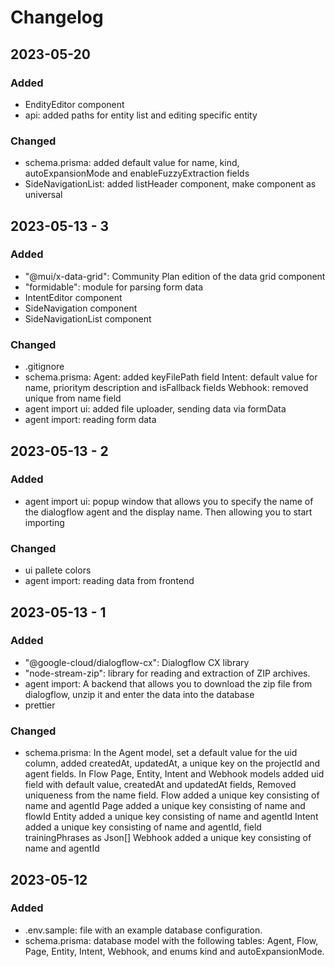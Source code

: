 # Changelog

## 2023-05-20

### Added

- EndityEditor component
- api: added paths for entity list and editing specific entity

### Changed

- schema.prisma: added default value for name, kind, autoExpansionMode and enableFuzzyExtraction fields
- SideNavigationList: added listHeader component, make component as universal

## 2023-05-13 - 3

### Added

- "@mui/x-data-grid": Community Plan edition of the data grid component
- "formidable": module for parsing form data
- IntentEditor component
- SideNavigation component
- SideNavigationList component

### Changed

- .gitignore
- schema.prisma:
  Agent: added keyFilePath field
  Intent: default value for name, prioritym description and isFallback fields
  Webhook: removed unique from name field
- agent import ui: added file uploader, sending data via formData
- agent import: reading form data

## 2023-05-13 - 2

### Added

- agent import ui: popup window that allows you to specify the name of the dialogflow agent and the display name. Then allowing you to start importing

### Changed

- ui pallete colors
- agent import: reading data from frontend

## 2023-05-13 - 1

### Added

- "@google-cloud/dialogflow-cx": Dialogflow CX library
- "node-stream-zip": library for reading and extraction of ZIP archives.
- agent import: A backend that allows you to download the zip file from dialogflow, unzip it and enter the data into the database
- prettier

### Changed

- schema.prisma: In the Agent model, set a default value for the uid column, added createdAt, updatedAt, a unique key on the projectId and agent fields.
  In Flow Page, Entity, Intent and Webhook models added uid field with default value, createdAt and updatedAt fields, Removed uniqueness from the name field.
  Flow added a unique key consisting of name and agentId
  Page added a unique key consisting of name and flowId
  Entity added a unique key consisting of name and agentId
  Intent added a unique key consisting of name and agentId, field trainingPhrases as Json[]
  Webhook added a unique key consisting of name and agentId

## 2023-05-12

### Added

- .env.sample: file with an example database configuration.
- schema.prisma: database model with the following tables: Agent, Flow, Page, Entity, Intent, Webhook, and enums kind and autoExpansionMode.
